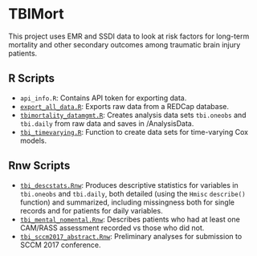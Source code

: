 # TBIMort

This project uses EMR and SSDI data to look at risk factors for long-term mortality and other
secondary outcomes among traumatic brain injury patients.

R Scripts
---------
* `api_info.R`: Contains API token for exporting data.
* [`export_all_data.R`](https://github.com/jenniferthompson/TBIMort/blob/master/export_all_data.R): Exports raw data from a REDCap database.
* [`tbimortality_datamgmt.R`](https://github.com/jenniferthompson/TBIMort/blob/master/tbimortality_datamgmt.R): Creates analysis data sets `tbi.oneobs` and `tbi.daily` from raw data and saves in /AnalysisData.
* [`tbi_timevarying.R`](https://github.com/jenniferthompson/TBIMort/blob/master/tbi_timevarying.R): Function to create data sets for time-varying Cox models.

Rnw Scripts
-----------
* [`tbi_descstats.Rnw`](https://github.com/jenniferthompson/TBIMort/blob/master/tbi_descstats.Rnw): Produces descriptive statistics for variables in `tbi.oneobs` and `tbi.daily`, both detailed (using the `Hmisc` `describe()` function) and summarized, including missingness both for single records and for patients for daily variables.
* [`tbi_mental_nomental.Rnw`](https://github.com/jenniferthompson/TBIMort/blob/master/tbi_mental_nomental.Rnw): Describes patients who had at least one CAM/RASS assessment recorded vs those who did not.
* [`tbi_sccm2017_abstract.Rnw`](https://github.com/jenniferthompson/TBIMort/blob/master/tbi_sccm2017_abstract.Rnw): Preliminary analyses for submission to SCCM 2017 conference.
